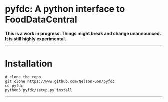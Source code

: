 # pyfdc: A python interface to FoodDataCentral


**This is a work in progress. Things might break and change unannounced. It is still highly experimental.**

----

# Installation

```
# clone the repo
git clone https://www.github.com/Nelson-Gon/pyfdc
cd pyfdc
python3 pyfdc/setup.py install

```
---
